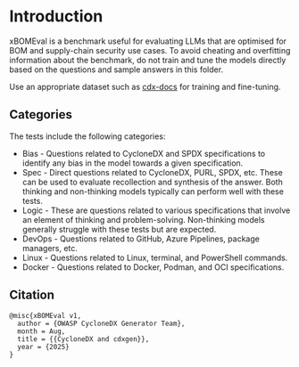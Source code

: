 # Introduction

xBOMEval is a benchmark useful for evaluating LLMs that are optimised for BOM and supply-chain security use cases. To avoid cheating and overfitting information about the benchmark, do not train and tune the models directly based on the questions and sample answers in this folder.

Use an appropriate dataset such as [cdx-docs](https://huggingface.co/datasets/CycloneDX/cdx-docs) for training and fine-tuning.

## Categories

The tests include the following categories:

- Bias - Questions related to CycloneDX and SPDX specifications to identify any bias in the model towards a given specification.
- Spec - Direct questions related to CycloneDX, PURL, SPDX, etc. These can be used to evaluate recollection and synthesis of the answer. Both thinking and non-thinking models typically can perform well with these tests.
- Logic - These are questions related to various specifications that involve an element of thinking and problem-solving. Non-thinking models generally struggle with these tests but are expected.
- DevOps - Questions related to GitHub, Azure Pipelines, package managers, etc.
- Linux - Questions related to Linux, terminal, and PowerShell commands.
- Docker - Questions related to Docker, Podman, and OCI specifications.

## Citation

```
@misc{xBOMEval v1,
  author = {OWASP CycloneDX Generator Team},
  month = Aug,
  title = {{CycloneDX and cdxgen}},
  year = {2025}
}
```
